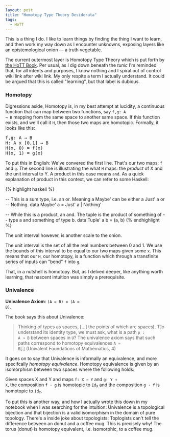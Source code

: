 ```yaml
---
layout: post
title: "Homotopy Type Theory Desiderata"
tags:
  - HoTT
---
```


This is a thing I do. I like to learn things by finding the thing I want to learn, and then work my way down as I encounter unknowns, exposing layers like an epistemological onion — a truth vegetable.

The current outermost layer is Homotopy Type Theory which is put forth by [the HoTT Book](https://homotopytypetheory.org/book/). Per usual, as I dig down beneath the _tunic_ I'm reminded that, for all intents and purposes, I know nothing and I spiral out of control wiki link after wiki link.  My only respite a term I actually understand. It could be argued that this is called "learning", but that label is dubious.

### Homotopy

Digressions aside, Homotopy is, in my best attempt at lucidity, a continuous function that can map between two functions, say <code>f,g: A &rarr; B</code> mapping from the same space to another same space. If this function exists, and we'll call it `H`, then those two maps are homotopic. Formally, it looks like this:

<pre>
f,g: A &rarr; B
H: A x [0,1] &rarr; B
H(x, 0) = f(x)
H(x, 1) = g(x)
</pre>

To put this in English: We've convered the first line.  That's our two maps: `f` and `g`. The second line is illustrating the what `H` maps: the _product_ of X and the unit interval to Y. A product in this case means `and`. As a quick explanation of product in this context, we can refer to some Haskell:

{% highlight haskell %}

-- This is a sum type, i.e. an or. Meaning a Maybe' can be either a Just' a or
-- Nothing.
data Maybe' a = Just' a | Nothing'

-- While this is a product, an and. The tuple is the product of something of
-- type a and something of type b.
data Tuple' a b = (a, b)
{% endhighlight %}

The unit interval however, is another scale to the onion.

The unit interval is the set of all the real numbers between 0 and 1. We use the bounds of this interval to be equal to our two maps given some `x`. This means that our `H`, our homotopy, is a function which through a transfinite series of inputs can "bend" `f` into `g`.

That, in a nutshell is homotopy. But, as I delved deeper, like anything worth learning, that nascent intuition was simply a prerequisite.

### Univalence

__Univalence Axiom__: <code>(A = B) &#8771; (A &#8771; B)</code>.

The book says this about Univalence:

> Thinking of types as spaces, [...] the points of which are spaces[. T]o understand its identity type, we must ask, what is a path <code>p : A &#8605; B</code> between spaces in `U`? The univalence axiom says that such paths correspond to homotopy equivalences <code>A &#8771; B</code>[.] (Univalent Foundations of Mathematics, 4)

It goes on to say that Univalence is informally an equivalence, and more specifcally _homotopy equivalence_. Homotopy equivalence is given by an isomorphism between two spaces where the following holds: 

Given spaces X and Y and maps <code>f: X &rarr; Y</code> and <code>g: Y &rarr; X</code>, the composition <code>f &middot; g</code> is homotopic to <code>Id<sub>X</sub></code> and the composition <code>g &middot; f</code> is homotopic to <code>Id<sub>Y</sub></code>.

To put this is another way, and how I actually wrote this down in my notebook when I was searching for the intuition: Univalence is a topological bijection and that bijection is a valid isomorphism in the domain of pure topology.  There's a inside joke about topologists: Toplogists can't tell the difference between an donut and a coffee mug.  This is precisely why!  The torus (donut) is homotopy equivalent, i.e. isomorphic, to a coffee mug.
